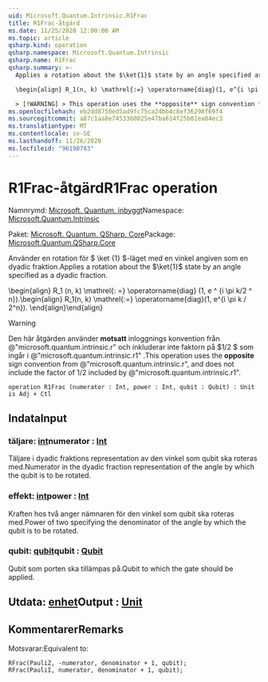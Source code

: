 ```yaml
---
uid: Microsoft.Quantum.Intrinsic.R1Frac
title: R1Frac-åtgärd
ms.date: 11/25/2020 12:00:00 AM
ms.topic: article
qsharp.kind: operation
qsharp.namespace: Microsoft.Quantum.Intrinsic
qsharp.name: R1Frac
qsharp.summary: >-
  Applies a rotation about the $\ket{1}$ state by an angle specified as a dyadic fraction.

  \begin{align} R_1(n, k) \mathrel{:=} \operatorname{diag}(1, e^{i \pi k / 2^n}). \end{align}

  > [!WARNING] > This operation uses the **opposite** sign convention from > @"microsoft.quantum.intrinsic.r", and does not include the > factor of $1/ 2$ included by @"microsoft.quantum.intrinsic.r1".
ms.openlocfilehash: eb2dd8750ed5ad9fc75ca24bb4c8ef36298f69f4
ms.sourcegitcommit: a87c1aa8e7453360025e47ba614f25b02ea84ec3
ms.translationtype: MT
ms.contentlocale: sv-SE
ms.lasthandoff: 11/26/2020
ms.locfileid: "96198783"
---
```

# <a name="r1frac-operation"></a><span data-ttu-id="ac4f9-102">R1Frac-åtgärd</span><span class="sxs-lookup"><span data-stu-id="ac4f9-102">R1Frac operation</span></span>

<span data-ttu-id="ac4f9-103">Namnrymd: [Microsoft. Quantum. inbyggt](xref:Microsoft.Quantum.Intrinsic)</span><span class="sxs-lookup"><span data-stu-id="ac4f9-103">Namespace: [Microsoft.Quantum.Intrinsic](xref:Microsoft.Quantum.Intrinsic)</span></span>

<span data-ttu-id="ac4f9-104">Paket: [Microsoft. Quantum. QSharp. Core](https://nuget.org/packages/Microsoft.Quantum.QSharp.Core)</span><span class="sxs-lookup"><span data-stu-id="ac4f9-104">Package: [Microsoft.Quantum.QSharp.Core](https://nuget.org/packages/Microsoft.Quantum.QSharp.Core)</span></span>


<span data-ttu-id="ac4f9-105">Använder en rotation för $ \ket {1} $-läget med en vinkel angiven som en dyadic fraktion.</span><span class="sxs-lookup"><span data-stu-id="ac4f9-105">Applies a rotation about the $\ket{1}$ state by an angle specified as a dyadic fraction.</span></span>

<span data-ttu-id="ac4f9-106">\begin{align} R_1 (n, k) \mathrel{: =} \operatorname{diag} (1, e ^ {i \pi k/2 ^ n}).</span><span class="sxs-lookup"><span data-stu-id="ac4f9-106">\begin{align} R_1(n, k) \mathrel{:=} \operatorname{diag}(1, e^{i \pi k / 2^n}).</span></span>
<span data-ttu-id="ac4f9-107">\end{align}</span><span class="sxs-lookup"><span data-stu-id="ac4f9-107">\end{align}</span></span>

> [!WARNING]
> <span data-ttu-id="ac4f9-108">Den här åtgärden använder **motsatt** inloggnings konvention från @"microsoft.quantum.intrinsic.r" och inkluderar inte faktorn på $1/2 $ som ingår i @"microsoft.quantum.intrinsic.r1" .</span><span class="sxs-lookup"><span data-stu-id="ac4f9-108">This operation uses the **opposite** sign convention from @"microsoft.quantum.intrinsic.r", and does not include the factor of $1/ 2$ included by @"microsoft.quantum.intrinsic.r1".</span></span>

```qsharp
operation R1Frac (numerator : Int, power : Int, qubit : Qubit) : Unit is Adj + Ctl
```


## <a name="input"></a><span data-ttu-id="ac4f9-109">Indata</span><span class="sxs-lookup"><span data-stu-id="ac4f9-109">Input</span></span>

### <a name="numerator--int"></a><span data-ttu-id="ac4f9-110">täljare: [int](xref:microsoft.quantum.lang-ref.int)</span><span class="sxs-lookup"><span data-stu-id="ac4f9-110">numerator : [Int](xref:microsoft.quantum.lang-ref.int)</span></span>

<span data-ttu-id="ac4f9-111">Täljare i dyadic fraktions representation av den vinkel som qubit ska roteras med.</span><span class="sxs-lookup"><span data-stu-id="ac4f9-111">Numerator in the dyadic fraction representation of the angle by which the qubit is to be rotated.</span></span>


### <a name="power--int"></a><span data-ttu-id="ac4f9-112">effekt: [int](xref:microsoft.quantum.lang-ref.int)</span><span class="sxs-lookup"><span data-stu-id="ac4f9-112">power : [Int](xref:microsoft.quantum.lang-ref.int)</span></span>

<span data-ttu-id="ac4f9-113">Kraften hos två anger nämnaren för den vinkel som qubit ska roteras med.</span><span class="sxs-lookup"><span data-stu-id="ac4f9-113">Power of two specifying the denominator of the angle by which the qubit is to be rotated.</span></span>


### <a name="qubit--qubit"></a><span data-ttu-id="ac4f9-114">qubit: [qubit](xref:microsoft.quantum.lang-ref.qubit)</span><span class="sxs-lookup"><span data-stu-id="ac4f9-114">qubit : [Qubit](xref:microsoft.quantum.lang-ref.qubit)</span></span>

<span data-ttu-id="ac4f9-115">Qubit som porten ska tillämpas på.</span><span class="sxs-lookup"><span data-stu-id="ac4f9-115">Qubit to which the gate should be applied.</span></span>



## <a name="output--unit"></a><span data-ttu-id="ac4f9-116">Utdata: [enhet](xref:microsoft.quantum.lang-ref.unit)</span><span class="sxs-lookup"><span data-stu-id="ac4f9-116">Output : [Unit](xref:microsoft.quantum.lang-ref.unit)</span></span>



## <a name="remarks"></a><span data-ttu-id="ac4f9-117">Kommentarer</span><span class="sxs-lookup"><span data-stu-id="ac4f9-117">Remarks</span></span>

<span data-ttu-id="ac4f9-118">Motsvarar:</span><span class="sxs-lookup"><span data-stu-id="ac4f9-118">Equivalent to:</span></span>

```qsharp
RFrac(PauliZ, -numerator, denominator + 1, qubit);
RFrac(PauliI, numerator, denominator + 1, qubit);
```